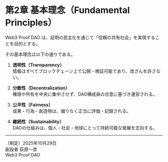 # 第2章 基本理念（Fundamental Principles）

Web3 Proof DAO は、証明の民主化を通じて「信頼の共有社会」を実現することを目的とする。

その基本理念は以下の通りである。

1. **透明性（Transparency）**  
   情報はすべてブロックチェーン上で公開・検証可能であり、改ざんを許さない。

2. **分散性（Decentralization）**  
   権限や所有を中央に集中させず、DAO構成員の合意に基づき運営される。

3. **公平性（Fairness）**  
   成果・行為・創造物は、偏りなく正当に評価・記録される。

4. **継続性（Sustainability）**  
   DAOの仕組みは、個人・社会・地球にとって持続可能な発展を志向する。

---

（制定）2025年10月29日  
創設者 荻原一彦  
Web3 Proof DAO

